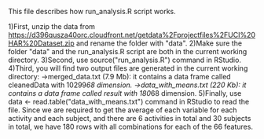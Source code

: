 This file describes how run_analysis.R script works.

1)First, unzip the data from https://d396qusza40orc.cloudfront.net/getdata%2Fprojectfiles%2FUCI%20HAR%20Dataset.zip and rename the folder with "data".
2)Make sure the folder "data" and the run_analysis.R script are both in the current working directory.
3)Second, use source("run_analysis.R") command in RStudio.
4)Third, you will find two output files are generated in the current working directory:
 ->merged_data.txt (7.9 Mb): it contains a data frame called cleanedData with 10299*68 dimension.
 ->data_with_means.txt (220 Kb): it contains a data frame called result with 180*68 dimension.
5)Finally, use data <- read.table("data_with_means.txt") command in RStudio to read the file. Since we are required to get the average of each variable for each activity and each subject, and there are 6 activities in total and 30 subjects in total, we have 180 rows with all combinations for each of the 66 features.